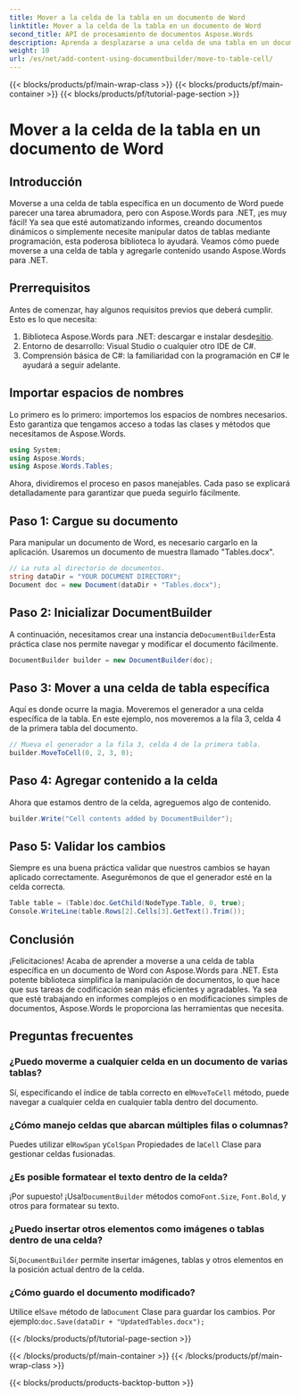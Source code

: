 ```yaml
---
title: Mover a la celda de la tabla en un documento de Word
linktitle: Mover a la celda de la tabla en un documento de Word
second_title: API de procesamiento de documentos Aspose.Words
description: Aprenda a desplazarse a una celda de una tabla en un documento de Word con Aspose.Words para .NET con esta completa guía paso a paso. Perfecta para desarrolladores.
weight: 10
url: /es/net/add-content-using-documentbuilder/move-to-table-cell/
---
```


{{< blocks/products/pf/main-wrap-class >}}
{{< blocks/products/pf/main-container >}}
{{< blocks/products/pf/tutorial-page-section >}}

# Mover a la celda de la tabla en un documento de Word

## Introducción

Moverse a una celda de tabla específica en un documento de Word puede parecer una tarea abrumadora, pero con Aspose.Words para .NET, ¡es muy fácil! Ya sea que esté automatizando informes, creando documentos dinámicos o simplemente necesite manipular datos de tablas mediante programación, esta poderosa biblioteca lo ayudará. Veamos cómo puede moverse a una celda de tabla y agregarle contenido usando Aspose.Words para .NET.

## Prerrequisitos

Antes de comenzar, hay algunos requisitos previos que deberá cumplir. Esto es lo que necesita:

1.  Biblioteca Aspose.Words para .NET: descargar e instalar desde[sitio](https://releases.aspose.com/words/net/).
2. Entorno de desarrollo: Visual Studio o cualquier otro IDE de C#.
3. Comprensión básica de C#: la familiaridad con la programación en C# le ayudará a seguir adelante.

## Importar espacios de nombres

Lo primero es lo primero: importemos los espacios de nombres necesarios. Esto garantiza que tengamos acceso a todas las clases y métodos que necesitamos de Aspose.Words.

```csharp
using System;
using Aspose.Words;
using Aspose.Words.Tables;
```

Ahora, dividiremos el proceso en pasos manejables. Cada paso se explicará detalladamente para garantizar que pueda seguirlo fácilmente.

## Paso 1: Cargue su documento

Para manipular un documento de Word, es necesario cargarlo en la aplicación. Usaremos un documento de muestra llamado "Tables.docx".

```csharp
// La ruta al directorio de documentos.
string dataDir = "YOUR DOCUMENT DIRECTORY";
Document doc = new Document(dataDir + "Tables.docx");
```

## Paso 2: Inicializar DocumentBuilder

 A continuación, necesitamos crear una instancia de`DocumentBuilder`Esta práctica clase nos permite navegar y modificar el documento fácilmente.

```csharp
DocumentBuilder builder = new DocumentBuilder(doc);
```

## Paso 3: Mover a una celda de tabla específica

Aquí es donde ocurre la magia. Moveremos el generador a una celda específica de la tabla. En este ejemplo, nos moveremos a la fila 3, celda 4 de la primera tabla del documento.

```csharp
// Mueva el generador a la fila 3, celda 4 de la primera tabla.
builder.MoveToCell(0, 2, 3, 0);
```

## Paso 4: Agregar contenido a la celda

Ahora que estamos dentro de la celda, agreguemos algo de contenido.

```csharp
builder.Write("Cell contents added by DocumentBuilder");
```

## Paso 5: Validar los cambios

Siempre es una buena práctica validar que nuestros cambios se hayan aplicado correctamente. Asegurémonos de que el generador esté en la celda correcta.

```csharp
Table table = (Table)doc.GetChild(NodeType.Table, 0, true);
Console.WriteLine(table.Rows[2].Cells[3].GetText().Trim());
```

## Conclusión

¡Felicitaciones! Acaba de aprender a moverse a una celda de tabla específica en un documento de Word con Aspose.Words para .NET. Esta potente biblioteca simplifica la manipulación de documentos, lo que hace que sus tareas de codificación sean más eficientes y agradables. Ya sea que esté trabajando en informes complejos o en modificaciones simples de documentos, Aspose.Words le proporciona las herramientas que necesita.

## Preguntas frecuentes

### ¿Puedo moverme a cualquier celda en un documento de varias tablas?
 Sí, especificando el índice de tabla correcto en el`MoveToCell` método, puede navegar a cualquier celda en cualquier tabla dentro del documento.

### ¿Cómo manejo celdas que abarcan múltiples filas o columnas?
 Puedes utilizar el`RowSpan` y`ColSpan` Propiedades de la`Cell` Clase para gestionar celdas fusionadas.

### ¿Es posible formatear el texto dentro de la celda?
 ¡Por supuesto! ¡Usa!`DocumentBuilder` métodos como`Font.Size`, `Font.Bold`, y otros para formatear su texto.

### ¿Puedo insertar otros elementos como imágenes o tablas dentro de una celda?
 Sí,`DocumentBuilder` permite insertar imágenes, tablas y otros elementos en la posición actual dentro de la celda.

### ¿Cómo guardo el documento modificado?
 Utilice el`Save` método de la`Document` Clase para guardar los cambios. Por ejemplo:`doc.Save(dataDir + "UpdatedTables.docx");`


{{< /blocks/products/pf/tutorial-page-section >}}

{{< /blocks/products/pf/main-container >}}
{{< /blocks/products/pf/main-wrap-class >}}

{{< blocks/products/products-backtop-button >}}
